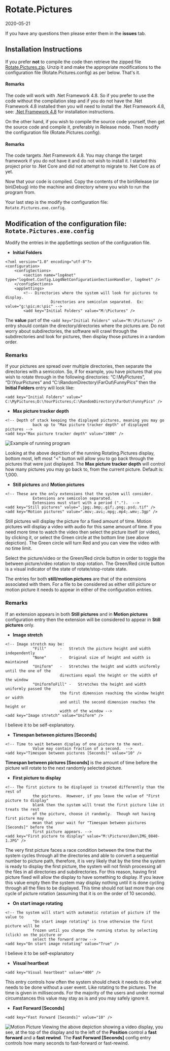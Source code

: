 # Rotate.Pictures
2020-05-21

If you have any questions then please enter them in the **issues** tab.

## Installation Instructions
If you prefer **not** to compile the code then retrieve the zipped file [Rotate.Pictures.zip](https://github.com/avifarah/RotatePictures/commit/97244916585071e4207366c8cee07f00a46a34f8).  Unzip it and make the appropriate modifications to the configuration file (Rotate.Pictures.config) as per below.  That's it.  

#### Remarks
The code will work with .Net Framework 4.8.  So if you prefer to use the code without the compilation step and if you do not have the .Net Framework 4.8 installed then you will need to install the .Net Framework 4.8, see: [.Net Framework 4.8](https://dotnet.microsoft.com/download/dotnet-framework/net48) for installation instructions.

On the other hand, if you wish to compile the source code yourself, then get the source code and compile it, preferably in Release mode.  Then modify the configuration file (Rotate.Pictures.config).

#### Remarks
The code targets .Net Framework 4.8.  You may change the target framework if you do not have it and do not wish to install it.  I started this project prior to .Net Core and did not attempt to migrate to .Net Core as of yet.

Now that your code is compiled.  Copy the contents of the bin\Release (or bin\Debug) into the machine and directory where you wish to run the program from.

Your last step is the modify the configuration file: ```Rotate.Pictures.exe.config```.

## Modification of the configuration file: ```Rotate.Pictures.exe.config```

Modify the entries in the appSettings section of the configuration file.
- **Initial Folders**
```
<?xml version="1.0" encoding="utf-8"?>
<configuration>
	<configSections>
		<section name="log4net" type="log4net.Config.Log4NetConfigurationSectionHandler, log4net" />
	</configSections>
	<appSettings>
		<!-- Directories where the system will look for pictures to display.
					Directories are semicolon separated.  Ex: value="g:\pic;m:\pic" -->
		<add key="Initial Folders" value="M:\Pictures" />
```

The **value** part of the ```<add key="Initial Folders" value="M:\Pictures" />``` entry should contain the directory/directories where the pictures are.  Do not worry about subdirectories, the software will crawl through the subdirectories and look for pictures, then display those pictures in a random order.

### Remarks
If your pictures are spread over multiple directories, then separate the directories with a semicolon.  So, if for example, you have pictures that you wish to rotate through in the following directories: “C:\MyPictures”, “D:\YourPictures” and “C:\RandomDirectory\FarOut\FunnyPics” then the **Initial Folders** entry will look like:

```<add key="Initial Folders" value=" C:\MyPictures;D:\YourPictures;C:\RandomDirectory\FarOut\FunnyPics" />```

- **Max picture tracker depth**
```
<!-- Depth of stack keeping the displayed pictures, meaning you may go 
			back up to "Max picture tracker depth" of displayed pictures -->
<add key="Max picture tracker depth" value="1000" />
```

![Example of running program](https://github.com/avifarah/RotatePictures/blob/master/Annotation%202020-05-21%20003603.png)

Looking at the above depiction of the running Rotating.Pictures display, bottom most, left most "<" button will allow you to go back through the pictures that were just displayed.  The **Max picture tracker depth** will control how many pictures you may go back to, from the current picture.  Default is: 1,000.

- **Still pictures** and **Motion pictures** 
```
<!-- These are the only extensions that the system will consider.  
			Extensions are semicolon separated.
			Extensions must start with a period (".").  -->
<add key="Still pictures" value=".jpg;.bmp;.gif;.png;.psd;.tif" />
<add key="Motion pictures" value=".mov;.avi;.mpg;.mp4;.wmv;.3gp" />
```
Still pictures will display the picture for a fixed amount of time.  Motion pictures will display a video with audio for this same amount of time.  If you need more time to watch the video then select the picture itself (or video), by clicking it, or select the Green circle at the bottom line (see above depiction).  The Green circle will turn Red and you can view the video with no time limit.

Select the picture/video or the Green/Red circle button in order to toggle the between picture/video rotation to stop rotation.  The Green/Red circle button is a visual indicator of the state of rotate/stop-rotate state.

The entries for both **still/motion pictures** are that of the extensions associated with them.  For a file to be considered as either still picture or motion picture it needs to appear in either of the configuration entries.

### Remarks
If an extension appears in both **Still pictures** and in **Motion pictures** configuration entry then the extension will be considered to appear in **Still pictures** only.

- **Image stretch**
```
<!-- Image stretch may be:
			"Fill"		-	Stretch the picture height and width independently
			"None"		-	Original size of height and width is maintained
			"Uniform"	-	Stretches the height and width uniformly until the one of the 
						directions equal the height or the width of the window
			"UniformToFill"	-	Stretches the height and width uniformly passed the
						the first dimension reaching the window height or width
						and until the second dimension reaches the height or 
						width of the window	-->
<add key="Image stretch" value="Uniform" />
```
I believe it to be self-explanatory.

- **Timespan between pictures [Seconds]**
```
<!-- Time to wait between display of one picture to the next.
			Value may contain fraction of a second.  -->
<add key="Timespan between pictures [Seconds]" value="10" />
```
**Timespan between pictures [Seconds]** is the amount of time before the picture will rotate to the next randomly selected picture.

- **First picture to display**
```
<!-- The first picture to be displayed is treated differently than the rest of 
			the pictures.  However, if you leave the value of "First picture to display"
			blank then the system will treat the first picture like it treats the rest 
			of the picture, choose it randomly.  Though not having first picture may 
			mean that your wait for "Timespan between pictures [Seconds]" before the 
			first picture appears. -->
<add key="First picture to display" value="M:\Pictures\Ben\IMG_0840-1.JPG" />
```
The very first picture faces a race condition between the time that the system cycles through all the directories and able to convert a sequential number to picture path, therefore, it is very likely that by the time the system is ready to display the first picture, the system will not finish processing all the files in all directories and subdirectories.  For this reason, having first picture fixed will allow the display to have something to display.  If you leave this value empty then the system may display nothing until it is done cycling through all the files to be displayed.  This time should not last more than one cycle of picture rotation (assuming that it is on the order of 10 seconds).

- **On start image rotating**
```
<!-- The system will start with automatic rotation of picture if the value to 
			"On start image rotating" is true otherwise the first picture will be
			frozen until you change the running status by selecting (click) on the picture or 
			select the forward arrow -->
<add key="On start image rotating" value="True" />
```
I believe it to be self-explanatory

- **Visual heartbeat**
```
<add key="Visual heartbeat" value="400" />
```
This entry controls how often the system should check it needs to do what needs to be done without a user event.  Like rotating to the pictures.  The time is given in milliseconds.  For the majority of the users and under normal circumstances this value may stay as is and you may safely ignore it.

- **Fast Forward [Seconds]** 
```
<add key="Fast Forward [Seconds]" value="10" />
```
![Motion Picture]( https://github.com/avifarah/RotatePictures/blob/master/Annotation%202020-05-21%20190259.png)
Viewing the above depiction showing a video display, you see, at the top of the display and to the left of the **Position** control a **fast forward** and a **fast rewind**.  The **Fast Forward [Seconds]** config entry controls how many seconds to fast-forward or fast-rewind.
